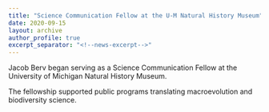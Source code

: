 ```yaml
---
title: "Science Communication Fellow at the U-M Natural History Museum"
date: 2020-09-15
layout: archive
author_profile: true
excerpt_separator: "<!--news-excerpt-->"
---
```

Jacob Berv began serving as a Science Communication Fellow at the University of Michigan Natural History Museum.

<!--news-excerpt-->
The fellowship supported public programs translating macroevolution and biodiversity science.

